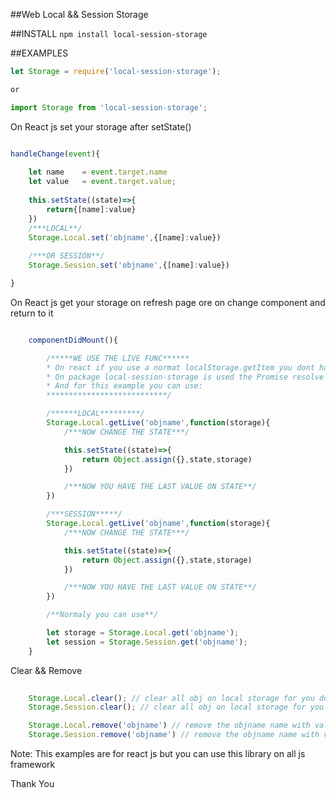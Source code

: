 
##Web Local && Session Storage


##INSTALL
`npm install local-session-storage`


##EXAMPLES

```js
let Storage = require('local-session-storage');

or

import Storage from 'local-session-storage';

```

On React js set your storage after setState()

```js

handleChange(event){
	
	let name 	= event.target.name
	let value 	= event.target.value;
	
	this.setState((state)=>{
		return{[name]:value}
	})
	/***LOCAL**/
	Storage.Local.set('objname',{[name]:value})
	
	/***OR SESSION**/
	Storage.Session.set('objname',{[name]:value})

}

```


On React js get your storage on refresh page ore on change component and return to it

```js

	componentDidMount(){

		/*****WE USE THE LIVE FUNC******
		* On react if you use a normat localStorage.getItem you dont have the last value but one older value.
		* On package local-session-storage is used the Promise resolve
		* And for this example you can use:
		***************************/

		/******LOCAL*********/
		Storage.Local.getLive('objname',function(storage){
			/***NOW CHANGE THE STATE***/

			this.setState((state)=>{
				return Object.assign({},state,storage)
			})

			/***NOW YOU HAVE THE LAST VALUE ON STATE**/
		})

		/***SESSION*****/
		Storage.Local.getLive('objname',function(storage){
			/***NOW CHANGE THE STATE***/

			this.setState((state)=>{
				return Object.assign({},state,storage)
			})

			/***NOW YOU HAVE THE LAST VALUE ON STATE**/
		})

		/**Normaly you can use**/

		let storage = Storage.Local.get('objname');
		let session = Storage.Session.get('objname');
	}

```

Clear && Remove 

```js
	
	Storage.Local.clear(); // clear all obj on local storage for you domain
	Storage.Session.clear(); // clear all obj on local storage for you domain

	Storage.Local.remove('objname') // remove the objname name with values on local storage
	Storage.Session.remove('objname') // remove the objname name with values on session storage

```

Note: This examples are for react js but you can use this library on all js framework 



Thank You